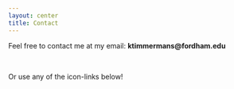 ```yaml
---
layout: center
title: Contact
---
```



Feel free to contact me at my email: __ktimmermans@fordham.edu__

</br>

Or use any of the icon-links below!

